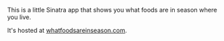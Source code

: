 This is a little Sinatra app that shows you what foods are in season where you live.

It's hosted at [whatfoodsareinseason.com](http://whatfoodsareinseason.com).
